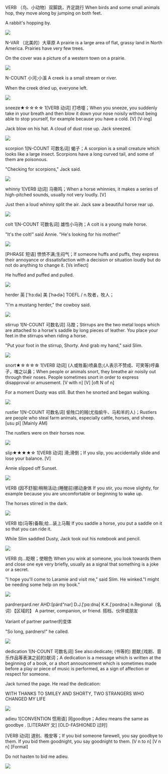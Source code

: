 VERB （鸟、小动物）双脚跳，齐足跳行 
When birds and some small animals hop, they move along by jumping on both feet.

A rabbit's hopping by.

![](https://ichef.bbci.co.uk/curationkit-ichef/400xn/amz/childrens-binarystore/cbeebies/peter_rabbit_1024_576.jpg)


N-VAR （北美的）大草原 
A prairie is a large area of flat, grassy land in North America. Prairies have very few trees.

On the cover was a picture of a western town on a prairie.

![](http://www.konza.ksu.edu/images/image001.jpg)
 

N-COUNT 小河;小溪 
A creek is a small stream or river.

When the creek dried up, everyone left.

![](http://islandnature.ca/wp-content/uploads/2012/11/rosewall_creek_falls2.jpg)

sneeze★☆☆☆☆
1[VERB 动词] 打喷嚏；When you sneeze, you suddenly take in your breath and then blow it down your nose noisily without being able to stop yourself, for example because you have a cold. [V] [V-ing]

Jack blow on his hat. A cloud of dust rose up. Jack sneezed.

![](https://ichef-1.bbci.co.uk/news/660/media/images/68531000/jpg/_68531683_sneese464.jpg)

scorpion
1[N-COUNT 可数名词] 蝎子；A scorpion is a small creature which looks like a large insect. Scorpions have a long curved tail, and some of them are poisonous.

"Checking for scorpions," Jack said.

![](https://upload.wikimedia.org/wikipedia/commons/thumb/c/cb/Female_Emperor_Scorpion.jpg/1200px-Female_Emperor_Scorpion.jpg)

whinny
1[VERB 动词] 马嘶鸣；When a horse whinnies, it makes a series of high-pitched sounds, usually not very loudly. [V]

Just then a loud whinny split the air. Jack saw a beautiful horse rear up.

![](http://i.dailymail.co.uk/i/pix/2008/12/16/article-1095249-02D18057000005DC-963_468x313.jpg)

colt
1[N-COUNT 可数名词] 雄性小马驹；A colt is a young male horse.

"It's the colt!" said Annie. "He's looking for his mother!"

![](https://images-na.ssl-images-amazon.com/images/M/MV5BZjRhNWE3YWItNDFmYy00YzQ5LWE4Y2UtNDc1MmEwNjAwODYzXkEyXkFqcGdeQXVyNTUyNzA5ODE@._V1_UY1200_CR78,0,630,1200_AL_.jpg)

[PHRASE 短语] 愤愤不满;生闷气；If someone huffs and puffs, they express their annoyance or dissatisfaction with a decision or situation loudly but do not do anything to change it. [Vs inflect]

He huffed and puffed and pulled.

![](http://orig03.deviantart.net/cf0c/f/2014/135/8/1/huffing_and_puffing_horse_by_lylade3-d7ii7a9.gif)

herder
英 ['hɜ:də]  美 [ˈhɚdɚ] 
TOEFL  / 
n.牧者，牧人；

"I'm a mustang herder," the cowboy said.

![](http://eponaquest.com/wp-content/uploads/shutterstock_3000443-2-360x239.jpg)

stirrup
1[N-COUNT 可数名词] 马蹬；Stirrups are the two metal loops which are attached to a horse's saddle by long pieces of leather. You place your feet in the stirrups when riding a horse.

"Put your foot in the stirrup, Shorty. And grab my hand," said Slim.

![](http://l7.alamy.com/zooms/b6b53ec10ab34ddc9f8b48c7816924c4/a-riders-boot-in-a-stirrup-on-a-horse-c3w0rj.jpg)

snort★☆☆☆☆
1[VERB 动词] (人或牲畜)喷鼻息;(人表示不赞成、可笑等)哼鼻子，嗤之以鼻；When people or animals snort, they breathe air noisily out through their noses. People sometimes snort in order to express disapproval or amusement. [V with n] [V] [oft N of n]

For a moment Dusty was still. But then he snorted and began walking.

![](https://qph.ec.quoracdn.net/main-qimg-5027fd09342d3dd30c80324069cc4730-c)

rustler
1[N-COUNT 可数名词] 偷牲口的贼(尤指偷牛、马和羊的人)；Rustlers are people who steal farm animals, especially cattle, horses, and sheep. [usu pl] [Mainly AM]

The rustlers were on their horses now.

![](http://www.hockeydb.com/ihdb/logos/ajhl--red_deer_rustlers_1970-71.gif)

slip★★★★☆
1[VERB 动词] 滑;滑倒；If you slip, you accidentally slide and lose your balance. [V]

Annie slipped off Sunset.

![](https://upload.wikimedia.org/wikipedia/commons/0/0f/Rodeo3b2004-12-21.jpg)


VERB (因不舒服)稍稍活动;(睡醒前)挪动身体 
If you stir, you move slightly, for example because you are uncomfortable or beginning to wake up.

The horses stirred in the dark.

![](http://thumb7.shutterstock.com/display_pic_with_logo/1268695/460817695/stock-photo-irish-cob-horse-on-pasture-460817695.jpg)

VERB 给(马等)备鞍;给…装上马鞍 
If you saddle a horse, you put a saddle on it so that you can ride it.

While Slim saddled Dusty, Jack took out his notebook and pencil.

![](http://www.tridentsaddlery.co.za/sites/default/files/saddle%20up.jpg)


VERB 向…眨眼；使眼色 
When you wink at someone, you look towards them and close one eye very briefly, usually as a signal that something is a joke or a secret.

"I hope you'll come to Laramie and visit me," said Slim. He winked."I might be needing some help on my book."

![](https://62e528761d0685343e1c-f3d1b99a743ffa4142d9d7f1978d9686.ssl.cf2.rackcdn.com/files/49230/width668/cvr52gm8-1400733017.jpg)

pardnerpard.ner
AHD:[pärd“nər] 
D.J.[ˈpɑːdnə]
K.K.[ˈpɑrdnɚ]
n.Regional（名词）【区域的】
A partner, companion, or friend.
搭档、伙伴或朋友

Variant of partner
partner的变体

"So long, pardners!" he called.

![](http://filmfanatic.org/reviews/wp-content/uploads/2006/09/Pardners-Poster.jpg)

dedication
1[N-COUNT 可数名词] See also:dedicate; (书等的) 题献;[戏剧、音乐作品等表演之前的)献词；A dedication is a message which is written at the beginning of a book, or a short announcement which is sometimes made before a play or piece of music is performed, as a sign of affection or respect for someone.

Jack turned the page. He read the dedication:

WITH THANKS TO SMILEY AND SHORTY,
TWO STRANGERS WHO CHANGED MY LIFE

![](https://image.slidesharecdn.com/mall-poetreydedicationproject-timewilltell-130524122434-phpapp01/95/mallpoetrey-dedication-projecttime-will-tell-2-638.jpg?cb=1369398314)

adieu
1[CONVENTION 惯用语] 同goodbye；Adieu means the same as goodbye . [LITERARY 文] [OLD-FASHIONED 过时]

[VERB 动词] 道别、晚安等；If you bid someone farewell, you say goodbye to them. If you bid them goodnight, you say goodnight to them. [V n to n] [V n n] [Formal]

Do not hasten to bid me adieu.

![](https://cdn3.volusion.com/cqc59.cdmn2/v/vspfiles/photos/hl-189-adieu-4.jpg?1481704172)













